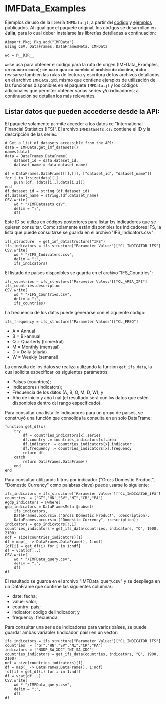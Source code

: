 # IMFData_Examples

Ejemplos de uso de la librería `IMFData.jl`, a partir del [código](https://github.com/stephenbnicar/IMFData.jl) y [ejemplos](https://github.com/stephenbnicar/IMFData.jl/blob/master/examples/examples.jl) publicados. Al igual que el paquete original, los códigos se desarrollan en **Julia**, para lo cual deben instalarse las librerías detalladas a continuación:

```
#import Pkg; Pkg.add("IMFData")
using CSV, DataFrames, DataFramesMeta, IMFData

wd = @__DIR__
```

`wd`se usa para obtener el código para la ruta de origen (IMFData_Examples, en nuestro caso); en caso que se cambie el archivo de destino, debe revisarse también las rutas de lectura y escritura de los archivos detallados en el archivo `IMFData.qmd`, mismo que contiene ejemplos de utilización de las funciones disponibles en el paquete `IMFData.jl` y los códigos adicionales que permiten obtener varias series y/o indicadores; a continuación se detallan los más relevantes.

## Listar datos que pueden accederse desde la API:

El paquete solamente permite acceder a los datos de "International Financial Statistics (IFS)". El archivo `IMFDatasets.csv` contiene el ID y la descripción de las series.

```
# Get a list of datasets accessible from the API:
data = IMFData.get_imf_datasets()
names(data)
data = DataFrames.DataFrame(
    dataset_id = data.dataset_id,
    dataset_name = data.dataset_name)

df = DataFrames.DataFrame([[],[]], ["dataset_id", "dataset_name"])
for i in 1:size(data)[1]
    push!(df, (data[i,1],data[i,2]))
end
df.dataset_id = string.(df.dataset_id)
df.dataset_name = string.(df.dataset_name)
CSV.write(
    wd * "/IMFDatasets.csv",
    delim = ";",
    df)
```

Este ID se utiliza en códigos posteriores para listar los indicadores que se quieren consultar. Como solamente están disponibles los indicadores IFS, la lista que puede consultarse se guarda en el archivo "IFS_Indicators.csv":

```
ifs_structure  = get_imf_datastructure("IFS")
ifs_indicators = ifs_structure["Parameter Values"]["CL_INDICATOR_IFS"]
CSV.write(
    wd * "/IFS_Indicators.csv",
    delim = ";",
    ifs_indicators)
```

El listado de países disponibles se guarda en el archivo "IFS_Countries":

```
ifs_countries = ifs_structure["Parameter Values"]["CL_AREA_IFS"]
ifs_countries.description
CSV.write(
    wd * "/IFS_Countries.csv",
    delim = ";",
    ifs_countries)
```

La frecuencia de los datos puede generarse con el siguiente código:

```
ifs_frequency = ifs_structure["Parameter Values"]["CL_FREQ"]
```

* A = Annual
* B = Bi-annual
* Q = Quarterly (trimestral)
* M = Monthly (mensual)
* D = Daily (diaria)
* W = Weekly (semanal)

La consulta de los datos se realiza utilizando la función `get_ifs_data`, la cual solicita especificar los siguientes parámetros:

* Países (countries);
* Indicadores (indicators);
* Frecuencia de los datos (A, B, Q, M, D, W); y
* Año de inicio y año final (el resultado será con los datos que estén disponibles dentro del rango especificado).

Para consultar una lista de indicadores para un grupo de países, se construyó una función que consolida la consulta en un solo DataFrame:

```
function get_df(x)
    try
        df = countries_indicators[x].series
        df.country .= countries_indicators[x].area
        df.indicator .= countries_indicators[x].indicator
        df.frequency .= countries_indicators[x].frequency
        return df
    catch
        return DataFrames.DataFrame()
    end
end
```

Para consultar utilizando filtros por indicador ("Gross Domestic Product", "Domestic Currency" como palabras clave) puede usarse lo siguiente:

```
ifs_indicators = ifs_structure["Parameter Values"]["CL_INDICATOR_IFS"]
countries  = ["GT","HN","SV","NI","CR","PA"]
#gdp_indicators = @where(
gdp_indicators = DataFramesMeta.@subset(
	ifs_indicators,
	DataFrames.occursin.("Gross Domestic Product", :description),
	DataFrames.occursin.("Domestic Currency", :description))
indicators = gdp_indicators[!,1]
countries_indicators = get_ifs_data(countries, indicators, "Q", 1900, 2100)
ndf = size(countries_indicators)[1]
df = map(_ -> DataFrames.DataFrame(), 1:ndf)
[df[i] = get_df(i) for i in 1:ndf]
df = vcat(df...)
CSV.write(
    wd * "/IMFData_query.csv",
    delim = ";",
    df)
df
```

El resultado se guarda en el archivo "IMFData_query.csv" y se despliega en un DataFrame que contiene las siguientes columnas:

* date: fecha;
* value: valor;
* country: país;
* indicator: código del indicador; y
* frequency: frecuencia.

Para consultar una serie de indicadores para varios países, se puede guardar ambas variables (indicador, país) en un vector:

```
ifs_indicators = ifs_structure["Parameter Values"]["CL_INDICATOR_IFS"]
countries  = ["GT","HN","SV","NI","CR","PA"]
indicators = ["NGDP_SA_XDC","NI_SA_XDC"]
countries_indicators = get_ifs_data(countries, indicators, "Q", 1900, 2100)
ndf = size(countries_indicators)[1]
df = map(_ -> DataFrames.DataFrame(), 1:ndf)
[df[i] = get_df(i) for i in 1:ndf]
df = vcat(df...)
CSV.write(
    wd * "/IMFData_query.csv",
    delim = ";",
    df)
df
```

